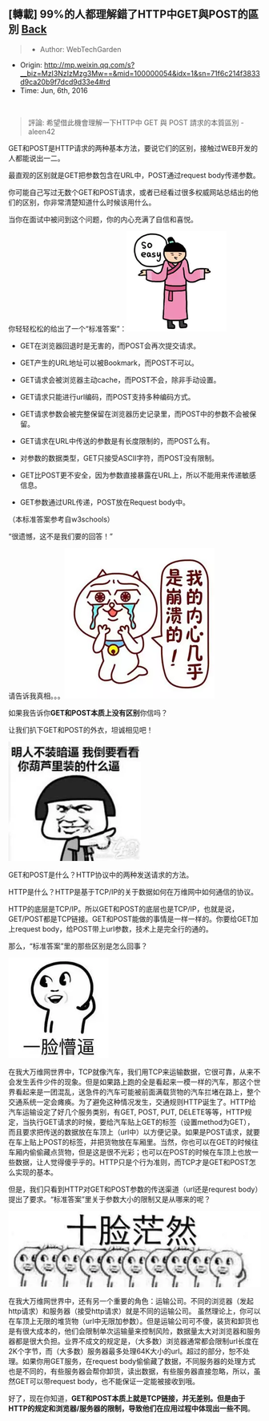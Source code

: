 ## [轉載] 99%的人都理解錯了HTTP中GET與POST的區別 [Back](./../post.md)

> - Author: WebTechGarden
- Origin: http://mp.weixin.qq.com/s?__biz=MzI3NzIzMzg3Mw==&mid=100000054&idx=1&sn=71f6c214f3833d9ca20b9f7dcd9d33e4#rd
- Time: Jun, 6th, 2016

<br />

> 評論: 希望借此機會理解一下HTTP中 GET 與 POST 請求的本質區別  - aleen42

GET和POST是HTTP请求的两种基本方法，要说它们的区别，接触过WEB开发的人都能说出一二。

最直观的区别就是GET把参数包含在URL中，POST通过request body传递参数。

你可能自己写过无数个GET和POST请求，或者已经看过很多权威网站总结出的他们的区别，你非常清楚知道什么时候该用什么。

当你在面试中被问到这个问题，你的内心充满了自信和喜悦。

你轻轻松松的给出了一个“标准答案”：![](1.png)

- GET在浏览器回退时是无害的，而POST会再次提交请求。

- GET产生的URL地址可以被Bookmark，而POST不可以。

- GET请求会被浏览器主动cache，而POST不会，除非手动设置。

- GET请求只能进行url编码，而POST支持多种编码方式。

- GET请求参数会被完整保留在浏览器历史记录里，而POST中的参数不会被保留。

- GET请求在URL中传送的参数是有长度限制的，而POST么有。

- 对参数的数据类型，GET只接受ASCII字符，而POST没有限制。

- GET比POST更不安全，因为参数直接暴露在URL上，所以不能用来传递敏感信息。

- GET参数通过URL传递，POST放在Request body中。

（本标准答案参考自w3schools）

“很遗憾，这不是我们要的回答！”

请告诉我真相。。。![](2.png)

如果我告诉你**GET和POST本质上没有区别**你信吗？ 

让我们扒下GET和POST的外衣，坦诚相见吧！

![](3.png)

GET和POST是什么？HTTP协议中的两种发送请求的方法。

HTTP是什么？HTTP是基于TCP/IP的关于数据如何在万维网中如何通信的协议。

HTTP的底层是TCP/IP。所以GET和POST的底层也是TCP/IP，也就是说，GET/POST都是TCP链接。GET和POST能做的事情是一样一样的。你要给GET加上request body，给POST带上url参数，技术上是完全行的通的。 

那么，“标准答案”里的那些区别是怎么回事？

![](4.png)

在我大万维网世界中，TCP就像汽车，我们用TCP来运输数据，它很可靠，从来不会发生丢件少件的现象。但是如果路上跑的全是看起来一模一样的汽车，那这个世界看起来是一团混乱，送急件的汽车可能被前面满载货物的汽车拦堵在路上，整个交通系统一定会瘫痪。为了避免这种情况发生，交通规则HTTP诞生了。HTTP给汽车运输设定了好几个服务类别，有GET, POST, PUT, DELETE等等，HTTP规定，当执行GET请求的时候，要给汽车贴上GET的标签（设置method为GET），而且要求把传送的数据放在车顶上（url中）以方便记录。如果是POST请求，就要在车上贴上POST的标签，并把货物放在车厢里。当然，你也可以在GET的时候往车厢内偷偷藏点货物，但是这是很不光彩；也可以在POST的时候在车顶上也放一些数据，让人觉得傻乎乎的。HTTP只是个行为准则，而TCP才是GET和POST怎么实现的基本。

但是，我们只看到HTTP对GET和POST参数的传送渠道（url还是requrest body）提出了要求。“标准答案”里关于参数大小的限制又是从哪来的呢？

![](5.png)

在我大万维网世界中，还有另一个重要的角色：运输公司。不同的浏览器（发起http请求）和服务器（接受http请求）就是不同的运输公司。 虽然理论上，你可以在车顶上无限的堆货物（url中无限加参数）。但是运输公司可不傻，装货和卸货也是有很大成本的，他们会限制单次运输量来控制风险，数据量太大对浏览器和服务器都是很大负担。业界不成文的规定是，（大多数）浏览器通常都会限制url长度在2K个字节，而（大多数）服务器最多处理64K大小的url。超过的部分，恕不处理。如果你用GET服务，在request body偷偷藏了数据，不同服务器的处理方式也是不同的，有些服务器会帮你卸货，读出数据，有些服务器直接忽略，所以，虽然GET可以带request body，也不能保证一定能被接收到哦。

好了，现在你知道，**GET和POST本质上就是TCP链接，并无差别。但是由于HTTP的规定和浏览器/服务器的限制，导致他们在应用过程中体现出一些不同**。 